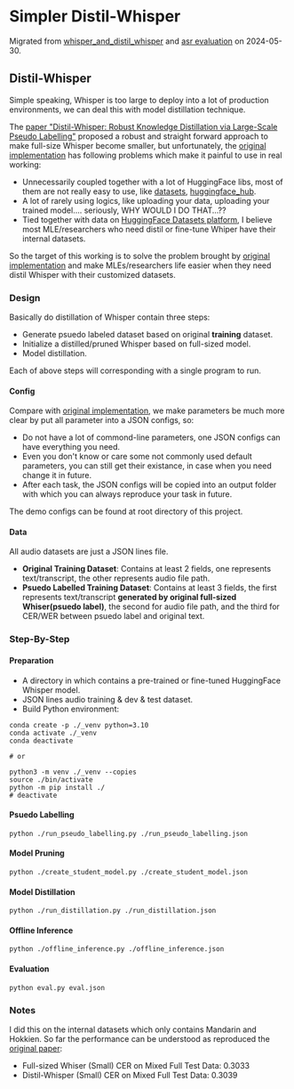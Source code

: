 # Simpler Distil-Whisper
Migrated from [whisper_and_distil_whisper](https://github.com/innerNULL/mia/tree/main/bin/model/whisper_and_distil_whisper) 
and [asr evaluation](https://github.com/innerNULL/mia/tree/main/bin/evaluation/asr) on 2024-05-30.


## Distil-Whisper
Simple speaking, Whisper is too large to deploy into a lot of production 
environments, we can deal this with model distillation technique. 

The [paper "Distil-Whisper: Robust Knowledge Distillation via Large-Scale Pseudo Labelling"](
https://arxiv.org/abs/2311.00430) proposed a robust and straight forward approach to make 
full-size Whisper become smaller, but unfortunately, the [original implementation](
https://github.com/huggingface/distil-whisper) has following problems which make it painful 
to use in real working:
* Unnecessarily coupled together with a lot of HuggingFace libs, most of them are not really
  easy to use, like [datasets](https://github.com/huggingface/datasets), [huggingface_hub](
  https://github.com/huggingface/huggingface_hub).
* A lot of rarely using logics, like uploading your data, uploading your trained model....
  seriously, WHY WOULD I DO THAT...??
* Tied together with data on [HuggingFace Datasets platform](https://huggingface.co/datasets),
  I believe most MLE/researchers who need distil or fine-tune Whiper have their internal 
  datasets.

So the target of this working is to solve the problem brought by [original implementation](
https://github.com/huggingface/distil-whisper) and make MLEs/researchers life easier when 
they need distil Whisper with their customized datasets.

### Design
Basically do distillation of Whisper contain three steps:
* Generate psuedo labeled dataset based on original **training** dataset.
* Initialize a distilled/pruned Whisper based on full-sized model.
* Model distillation.

Each of above steps will corresponding with a single program to run.

#### Config
Compare with [original implementation](https://github.com/huggingface/distil-whisper), we make 
parameters be much more clear by put all parameter into a JSON configs, so:
* Do not have a lot of commond-line parameters, one JSON configs can have everything you need.
* Even you don't know or care some not commonly used default parameters, you can still get 
  their existance, in case when you need change it in future.
* After each task, the JSON configs will be copied into an output folder with which you can 
  always reproduce your task in future.

The demo configs can be found at root directory of this project.

#### Data
All audio datasets are just a JSON lines file.
* **Original Training Dataset**: Contains at least 2 fields, one represents text/transcript, 
  the other represents audio file path.
* **Psuedo Labelled Training Dataset**: Contains at least 3 fields, the first represents 
  text/transcript **generated by original full-sized Whiser(psuedo label)**, the second 
  for audio file path, and the third for CER/WER between psuedo label and original text. 

### Step-By-Step
#### Preparation
* A directory in which contains a pre-trained or fine-tuned HuggingFace Whisper model.
* JSON lines audio training & dev & test dataset.
* Build Python environment:
```shell
conda create -p ./_venv python=3.10
conda activate ./_venv
conda deactivate

# or 

python3 -m venv ./_venv --copies
source ./bin/activate
python -m pip install ./
# deactivate
```

#### Psuedo Labelling
```shell
python ./run_pseudo_labelling.py ./run_pseudo_labelling.json
```

#### Model Pruning
```shell
python ./create_student_model.py ./create_student_model.json
```

#### Model Distillation
```shell
python ./run_distillation.py ./run_distillation.json
```

#### Offline Inference
```shell
python ./offline_inference.py ./offline_inference.json 
```

#### Evaluation
```shell
python eval.py eval.json
```


### Notes
I did this on the internal datasets which only contains Mandarin and Hokkien. So far 
the performance can be understood as reproduced the [original paper](
https://arxiv.org/abs/2311.00430):
* Full-sized Whiser (Small) CER on Mixed Full Test Data: 0.3033 
* Distil-Whisper (Small) CER on Mixed Full Test Data: 0.3039
